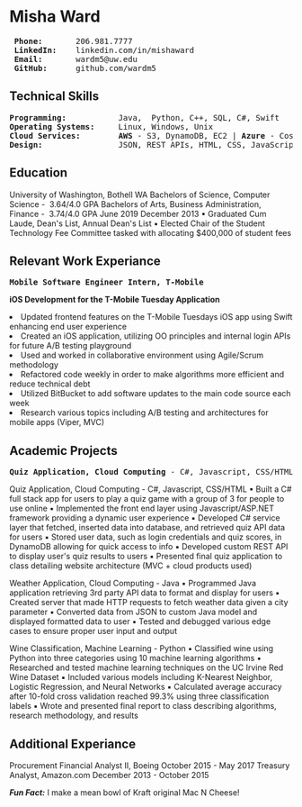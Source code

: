 # Misha Ward
<pre>
<strong> Phone: </strong>      206.981.7777
<strong> LinkedIn: </strong>   linkedin.com/in/mishaward  
<strong> Email: </strong>      wardm5@uw.edu   
<strong> GitHub: </strong>     github.com/wardm5
</pre>

## Technical Skills
<pre>
<strong>Programming: </strong>          Java,  Python, C++, SQL, C#, Swift
<strong>Operating Systems: </strong>    Linux, Windows, Unix
<strong>Cloud Services: </strong>       <Strong>AWS</Strong> - S3, DynamoDB, EC2 | <Strong>Azure</Strong> - Cosmos DB, Blob Storage Web 
<strong>Design: </strong>               JSON, REST APIs, HTML, CSS, JavaScript
</pre>

## Education
University of Washington, Bothell WA
Bachelors of Science, ​Computer Science ​- ​ 3.64/4.0 GPA
Bachelors of Arts​, ​Business Administration, Finance ​- ​ 3.74/4.0 GPA
​June 2019 December 2013
▪ Graduated Cum Laude, Dean's List, Annual Dean's List
▪ Elected Chair of the Student Technology Fee Committee ​tasked with allocating $400,000 of student fees

## Relevant Work Experiance
<pre><Strong>Mobile Software Engineer Intern, T-Mobile                                    October 2018 - June 2019</Strong></pre>
<Strong>iOS Development for the T-Mobile Tuesday Application</Strong>
<li>Updated frontend features on the T-Mobile Tuesdays iOS app using Swift enhancing end user experience   </li>
<li>Created an iOS application, utilizing OO principles and internal login APIs for future A/B testing playground </li>
<li>Used and worked in collaborative environment using Agile/Scrum methodology  </li>
<li>Refactored code weekly in order to make algorithms more efficient and reduce technical debt   </li>
<li>Utilized BitBucket to add software updates to the main code source each week  </li>
<li>Research various topics including A/B testing and architectures for mobile apps (Viper, MVC)  </li>

## Academic Projects
<pre><Strong>Quiz Application, Cloud Computing</Strong> - C#, Javascript, CSS/HTML                <Strong>October 2018 - June 2019</Strong></pre>
Quiz Application, ​Cloud Computing ​- C#, Javascript, CSS/HTML
▪ Built a C# full stack app for users to play a quiz game with a group of 3 for people to use online
▪ Implemented the front end layer using Javascript/ASP.NET framework providing a dynamic user experience ▪ Developed C# service layer that fetched, inserted data into database, and retrieved quiz API data for users ▪ Stored user data, such as login credentials and quiz scores, in DynamoDB allowing for quick access to info
▪ Developed custom REST API to display user's quiz results to users
▪ Presented final quiz application to class detailing website architecture (MVC + cloud products used)


Weather Application, Cloud Computing​ - Java
▪ Programmed Java application retrieving 3rd party API data to format and display for users ▪ Created server that made HTTP requests to fetch weather data given a city parameter
▪ Converted data from JSON to custom Java model and displayed formatted data to user
▪ Tested and debugged various edge cases to ensure proper user input and output

Wine Classification, ​Machine Learning​ - Python
▪ Classified wine using Python into three categories using 10 machine learning algorithms
▪ Researched and tested machine learning techniques on the UC Irvine Red Wine Dataset
▪ Included various models including K-Nearest Neighbor, Logistic Regression, and Neural Networks
▪ Calculated average accuracy after 10-fold cross validation reached 99.3% using three classification labels ▪ Wrote and presented final report to class describing algorithms, research methodology, and results

## Additional Experiance
Procurement Financial Analyst II, ​Boeing October 2015 - May 2017 
Treasury Analyst, ​Amazon.com December 2013 - October 2015



***Fun Fact:*** I make a mean bowl of Kraft original Mac N Cheese!
